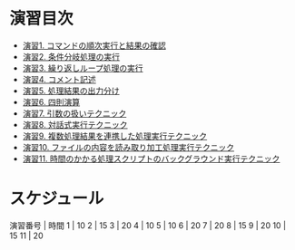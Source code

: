 # 演習目次

- [演習1. コマンドの順次実行と結果の確認](./演習1.md)
- [演習2. 条件分岐処理の実行](./演習2.md)
- [演習3. 繰り返しループ処理の実行](./演習3.md)
- [演習4. コメント記述](./演習4.md)
- [演習5. 処理結果の出力分け](./演習5.md)
- [演習6. 四則演算](./演習6.md)
- [演習7. 引数の扱いテクニック](./演習7.md)
- [演習8. 対話式実行テクニック](./演習8.md)
- [演習9. 複数処理結果を連携した処理実行テクニック](./演習9.md)
- [演習10. ファイルの内容を読み取り加工処理実行テクニック](./演習10.md)
- [演習11. 時間のかかる処理スクリプトのバックグラウンド実行テクニック](./演習11.md)

# スケジュール
演習番号 | 時間
1 | 10
2 | 15
3 | 20
4 | 10
5 | 10
6 | 20
7 | 20
8 | 15
9 | 20
10 | 15
11 | 20